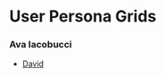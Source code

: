 # User Persona Grids

### Ava Iacobucci
- [David](https://docs.google.com/presentation/d/1bWd-g8IXXNtnDR6AkQX_cFiRGOTwh4kg3jYmDz2sDxE/edit?usp=drive_link)

